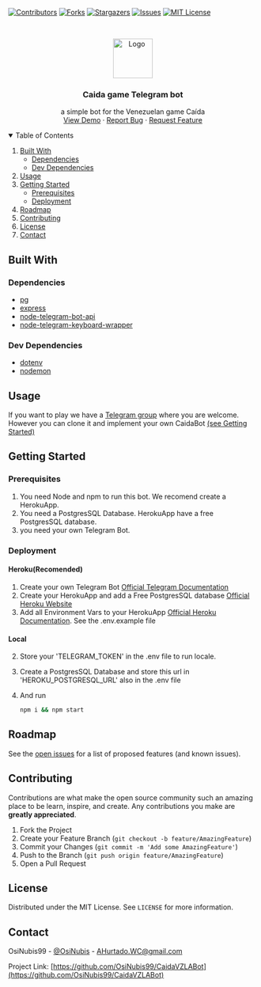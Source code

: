 [![Contributors][contributors-shield]][contributors-url]
[![Forks][forks-shield]][forks-url]
[![Stargazers][stars-shield]][stars-url]
[![Issues][issues-shield]][issues-url]
[![MIT License][license-shield]][license-url]

<!-- PROJECT LOGO -->
<br />
<p align="center">
  <a href="https://github.com/OsiNubis99/CaidaVZLABot">
    <img src="https://telegram.org/img/t_logo.svg" alt="Logo" width="80" height="80">
  </a>

  <h3 align="center">Caida game Telegram bot</h3>

  <p align="center">
    a simple bot for the Venezuelan game Caída
    <br />
    <a href="https://t.me/JuegosVZLA">View Demo</a>
    ·
    <a href="https://github.com/OsiNubis99/CaidaVZLABot/issues">Report Bug</a>
    ·
    <a href="https://github.com/OsiNubis99/CaidaVZLABot/issues">Request Feature</a>
  </p>
</p>

<!-- TABLE OF CONTENTS -->
<details open="open">
  <summary>Table of Contents</summary>
  <ol>
    <li>
      <a href="#built-with">Built With</a>
      <ul>
        <li><a href="#dependencies">Dependencies</a></li>
        <li><a href="#dev-dependencies">Dev Dependencies</a></li>
      </ul>
    </li>
    <li><a href="#usage">Usage</a></li>
    <li>
      <a href="#getting-started">Getting Started</a>
      <ul>
        <li><a href="#prerequisites">Prerequisites</a></li>
        <li><a href="#deployment">Deployment</a></li>
      </ul>
    </li>
    <li><a href="#roadmap">Roadmap</a></li>
    <li><a href="#contributing">Contributing</a></li>
    <li><a href="#license">License</a></li>
    <li><a href="#contact">Contact</a></li>
  </ol>
</details>

<!-- ABOUT THE PROJECT -->

## Built With

### Dependencies

- [pg](https://www.npmjs.com/package/pg)
- [express](https://www.npmjs.com/package/express)
- [node-telegram-bot-api](https://www.npmjs.com/package/node-telegram-bot-api)
- [node-telegram-keyboard-wrapper](https://www.npmjs.com/package/node-telegram-keyboard-wrapper)

### Dev Dependencies

- [dotenv](https://www.npmjs.com/package/dotenv)
- [nodemon](https://www.npmjs.com/package/nodemon)

<!-- USAGE EXAMPLES -->

## Usage

If you want to play we have a [Telegram group](https://t.me/JuegosVZLA) where you are welcome. However you can clone it and implement your own CaidaBot <a href="#getting-started">(see Getting Started)</a>

<!-- GETTING STARTED -->

## Getting Started

### Prerequisites

1. You need Node and npm to run this bot. We recomend create a HerokuApp.
2. You need a PostgresSQL Database. HerokuApp have a free PostgresSQL database.
3. you need your own Telegram Bot.

### Deployment

#### Heroku(Recomended)

1. Create your own Telegram Bot [Official Telegram Documentation](https://core.telegram.org/bots#3-how-do-i-create-a-bot)
2. Create your HerokuApp and add a Free PostgresSQL database [Official Heroku Website](https://www.heroku.com/)
3. Add all Environment Vars to your HerokuApp [Official Heroku Documentation](https://devcenter.heroku.com/articles/config-vars#using-the-heroku-dashboard). See the .env.example file

#### Local

2. Store your 'TELEGRAM_TOKEN' in the .env file to run locale.
3. Create a PostgresSQL Database and store this url in 'HEROKU_POSTGRESQL_URL' also in the .env file
4. And run

   ```sh
   npm i && npm start
   ```

<!-- ROADMAP -->

## Roadmap

See the [open issues](https://github.com/OsiNubis99/CaidaVZLABot/issues) for a list of proposed features (and known issues).

<!-- CONTRIBUTING -->

## Contributing

Contributions are what make the open source community such an amazing place to be learn, inspire, and create. Any contributions you make are **greatly appreciated**.

1. Fork the Project
2. Create your Feature Branch (`git checkout -b feature/AmazingFeature`)
3. Commit your Changes (`git commit -m 'Add some AmazingFeature'`)
4. Push to the Branch (`git push origin feature/AmazingFeature`)
5. Open a Pull Request

<!-- LICENSE -->

## License

Distributed under the MIT License. See `LICENSE` for more information.

<!-- CONTACT -->

## Contact

OsiNubis99 - [@OsiNubis](https://t.me/OsiNubis99) - AHurtado.WC@gmail.com

Project Link: [https://github.com/OsiNubis99/CaidaVZLABot](https://github.com/OsiNubis99/CaidaVZLABot)

<!-- MARKDOWN LINKS & IMAGES -->
<!-- https://www.markdownguide.org/basic-syntax/#reference-style-links -->

[contributors-shield]: https://img.shields.io/github/contributors/OsiNubis99/CaidaVZLABot.svg?style=for-the-badge
[contributors-url]: https://github.com/OsiNubis99/CaidaVZLABot/graphs/contributors
[forks-shield]: https://img.shields.io/github/forks/OsiNubis99/CaidaVZLABot.svg?style=for-the-badge
[forks-url]: https://github.com/OsiNubis99/CaidaVZLABot/network/members
[stars-shield]: https://img.shields.io/github/stars/OsiNubis99/CaidaVZLABot.svg?style=for-the-badge
[stars-url]: https://github.com/OsiNubis99/CaidaVZLABot/stargazers
[issues-shield]: https://img.shields.io/github/issues/OsiNubis99/CaidaVZLABot.svg?style=for-the-badge
[issues-url]: https://github.com/OsiNubis99/CaidaVZLABot/issues
[license-shield]: https://img.shields.io/github/license/OsiNubis99/CaidaVZLABot.svg?style=for-the-badge
[license-url]: https://github.com/OsiNubis99/CaidaVZLABot/blob/master/LICENSE.txt
[product-screenshot]: https://telegram.org/img/t_logo.svg?1

```

```

